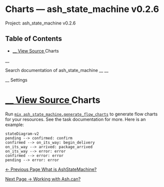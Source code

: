 # Charts — ash_state_machine v0.2.6

Project: ash_state_machine v0.2.6

## Table of Contents

- [ __ View Source ](external_link) Charts

__

Search documentation of ash_state_machine __ __

__ Settings

#  [ __ View Source ](external_link) Charts

Run [`mix ash_state_machine.generate_flow_charts`](external_link) to generate flow charts for your resources. See the task documentation for more. Here is an example:
    
    
    stateDiagram-v2
    pending --> confirmed: confirm
    confirmed --> on_its_way: begin_delivery
    on_its_way --> arrived: package_arrived
    on_its_way --> error: error
    confirmed --> error: error
    pending --> error: error

[ ← Previous Page  What is AshStateMachine?  ](external_link)

[ Next Page →  Working with Ash.can?  ](external_link)
